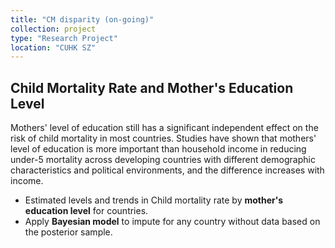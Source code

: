 ```yaml
---
title: "CM disparity (on-going)"
collection: project
type: "Research Project"
location: "CUHK SZ"
---
```


## Child Mortality Rate and Mother's Education Level
Mothers' level of education still has a significant independent effect on the risk of child mortality in most countries. Studies have shown that mothers' level of education is more important than household income in reducing under-5 mortality across developing countries with different demographic characteristics and political environments, and the difference increases with income.
- Estimated levels and trends in Child mortality rate by **mother's education level** for countries.
- Apply **Bayesian model** to impute for any country without data based on the posterior sample.